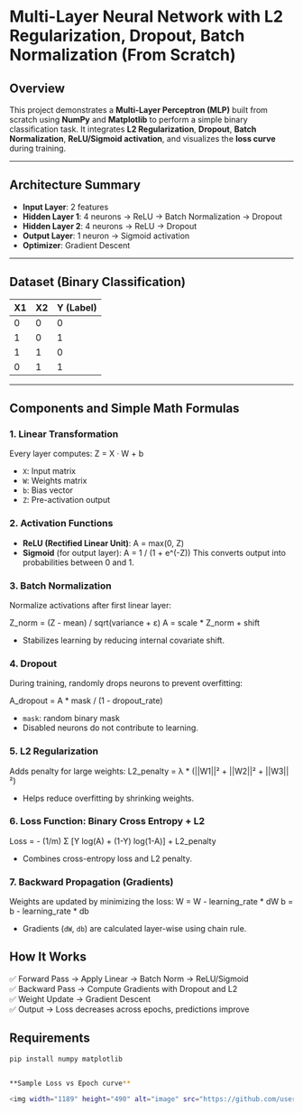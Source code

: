 # Multi-Layer Neural Network with L2 Regularization, Dropout, Batch Normalization (From Scratch)

## Overview

This project demonstrates a **Multi-Layer Perceptron (MLP)** built from scratch using **NumPy** and **Matplotlib** to perform a simple binary classification task. It integrates **L2 Regularization**, **Dropout**, **Batch Normalization**, **ReLU/Sigmoid activation**, and visualizes the **loss curve** during training.

---

## Architecture Summary

- **Input Layer**: 2 features
- **Hidden Layer 1**: 4 neurons → ReLU → Batch Normalization → Dropout
- **Hidden Layer 2**: 4 neurons → ReLU → Dropout
- **Output Layer**: 1 neuron → Sigmoid activation
- **Optimizer**: Gradient Descent

---

## Dataset (Binary Classification)

| X1 | X2 | Y (Label) |
|----|----|-----------|
| 0  | 0  | 0         |
| 1  | 0  | 1         |
| 1  | 1  | 0         |
| 0  | 1  | 1         |

---

## Components and Simple Math Formulas

### 1. **Linear Transformation**
Every layer computes:
Z = X · W + b
- `X`: Input matrix
- `W`: Weights matrix
- `b`: Bias vector
- `Z`: Pre-activation output

### 2. **Activation Functions**
- **ReLU (Rectified Linear Unit)**:
  A = max(0, Z)
- **Sigmoid** (for output layer):
  A = 1 / (1 + e^(-Z))
  This converts output into probabilities between 0 and 1.

### 3. **Batch Normalization**
Normalize activations after first linear layer:

Z_norm = (Z - mean) / sqrt(variance + ε)
A = scale * Z_norm + shift

- Stabilizes learning by reducing internal covariate shift.

### 4. **Dropout**
During training, randomly drops neurons to prevent overfitting:

A_dropout = A * mask / (1 - dropout_rate)
- `mask`: random binary mask
- Disabled neurons do not contribute to learning.

### 5. **L2 Regularization**
Adds penalty for large weights:
L2_penalty = λ * (||W1||² + ||W2||² + ||W3||²)
- Helps reduce overfitting by shrinking weights.

### 6. **Loss Function: Binary Cross Entropy + L2**
Loss = - (1/m) Σ [Y log(A) + (1-Y) log(1-A)] + L2_penalty
- Combines cross-entropy loss and L2 penalty.

### 7. **Backward Propagation (Gradients)**
Weights are updated by minimizing the loss:
W = W - learning_rate * dW
b = b - learning_rate * db
- Gradients (`dW`, `db`) are calculated layer-wise using chain rule.

## How It Works

✅ Forward Pass → Apply Linear → Batch Norm → ReLU/Sigmoid  
✅ Backward Pass → Compute Gradients with Dropout and L2  
✅ Weight Update → Gradient Descent  
✅ Output → Loss decreases across epochs, predictions improve

## Requirements

```bash
pip install numpy matplotlib


**Sample Loss vs Epoch curve**

<img width="1189" height="490" alt="image" src="https://github.com/user-attachments/assets/fe06c184-2802-4814-8d17-5dd3c185b00a" />

